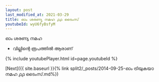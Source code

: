 ```yaml
---
layout: post
last_modified_at: 2021-03-29
title: ഓം ശരണ്യ നമഹ ൧൧ ടൈംസ്
youtubeId: wyU6fyBsfyM
---
```

 
 
 ഓം ശരണ്യ നമഹ 
 
 -  വില്ലിന്റെ രൂപത്തിൽ ആരാണ് 
 
  
 
  
 
 
 
 
 
 


{% include youtubePlayer.html id=page.youtubeId %}
 
[Next]({{ site.baseurl }}{% link  split2/_posts/2014-09-25-ഓം ട്രിയുകയാ നമഹ ൧൧ ടൈംസ്.md%})
 
